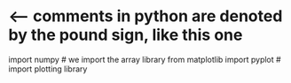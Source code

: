 # <-- comments in python are denoted by the pound sign, like this one

import numpy                 # we import the array library
from matplotlib import pyplot    # import plotting library
